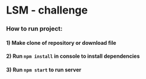 # LSM - challenge

### How to run project:
#### 1) Make clone of repository or download file
#### 2) Run `npm install` in console to install dependencies
#### 3) Run `npm start` to run server
